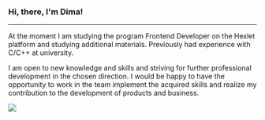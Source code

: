 ### Hi, there, I'm Dima!

---

At the moment I am studying the program Frontend Developer on the Hexlet platform and studying additional materials.
Previously had experience with C/C++ at university.

I am open to new knowledge and skills and striving for further professional development in the chosen direction.
I would be happy to have the opportunity to work in the team implement the acquired skills and realize my contribution to the development of products and business.

<img src="https://drive.google.com/uc?export=view&id=1aY87gx_CAmuLJtFbtGTsFNoMBN-mZyfC/view">
